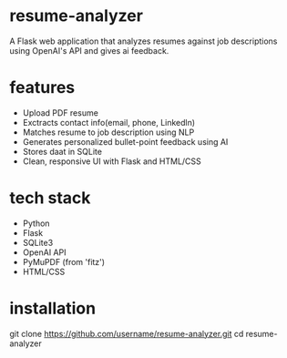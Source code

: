 # resume-analyzer
A Flask web application that analyzes resumes against job descriptions using OpenAI's API and gives ai feedback.

# features
- Upload PDF resume
- Exctracts contact info(email, phone, Linkedln)
- Matches resume to job description using NLP
- Generates personalized bullet-point feedback using AI
- Stores daat in SQLite
- Clean, responsive UI with Flask and HTML/CSS

# tech stack
- Python
- Flask
- SQLite3
- OpenAI API
- PyMuPDF (from 'fitz')
- HTML/CSS

# installation
git clone https://github.com/username/resume-analyzer.git
cd resume-analyzer
